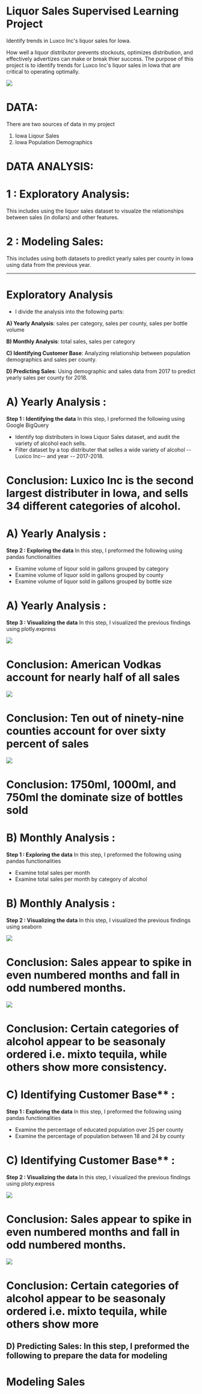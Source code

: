 # Liquor Sales Supervised Learning Project

Identify trends in Luxco Inc's liquor sales for Iowa. 

How well a liquor distributor prevents stockouts, optimizes distribution, and effectively advertizes can make or break thier success. The purpose of this project is to identify trends for Luxco Inc's liquor sales in Iowa that are critical to operating optimally. 
 
<img src="https://github.com/hobediente/Liquor_Sales_Supervised_Learning_Project/blob/master/LuxcoLogo-ad-1020x372.png"></img>

# DATA:

There are two sources of data in my project
1) Iowa Liqour Sales
2) Iowa Population Demographics

# DATA ANALYSIS:

# 1 : Exploratory Analysis:
This includes using the liquor sales dataset to visualze the relationships between sales (in dollars) and other features.

# 2 : Modeling Sales:
This includes using both datasets to predict yearly sales per county in Iowa using data from the previous year.


-----------------------------------------------------------------------------------------------------------

# Exploratory Analysis
- I divide the analysis into the following parts:

**A) Yearly Analysis**: sales per category, sales per county, sales per bottle volume

**B) Monthly Analysis**: total sales, sales per category

**C) Identifying Customer Base**: Analyzing relationship between population demographics and sales per county. 

**D) Predicting Sales**: Using demographic and sales data from 2017 to predict yearly sales per county for 2018.

# A) Yearly Analysis :
**Step 1 : Identifying the data**
In this step, I preformed the following using Google BigQuery
- Identify top distributers in Iowa Liquor Sales dataset, and audit the variety of alcohol each sells. 
- Filter dataset by a top distributer that selles a wide variety of alcohol -- Luxico Inc-- and year -- 2017-2018.

# Conclusion: Luxico Inc is the second largest distributer in Iowa, and sells 34 different categories of alcohol. 

# A) Yearly Analysis :
**Step 2 : Exploring the data**
In this step, I preformed the following using pandas functionalities
- Examine volume of liqour sold in gallons grouped by category
- Examine volume of liquor sold in gallons grouped by county
- Examine volume of liquor sold in gallons grouped by bottle size 

# A) Yearly Analysis :
**Step 3 : Visualizing the data**
In this step, I visualized the previous findings using plotly.express 

<img src="https://github.com/hobediente/.png"></img>

# Conclusion: American Vodkas account for nearly half of all sales

<img src="https://github.com/hobediente/Liquor_Sales_Supervised_Learning_Project/blob/master/Gallons_Sold_per_County.png"></img>

# Conclusion: Ten out of ninety-nine counties account for over sixty percent of sales

<img src="https://github.com/hobediente/.png"></img>

# Conclusion: 1750ml, 1000ml, and 750ml the dominate size of bottles sold

# B) Monthly Analysis :
**Step 1 : Exploring the data**
In this step, I preformed the following using pandas functionalities
- Examine total sales per month
- Examine total sales per month by category of alcohol 


# B) Monthly Analysis :
**Step 2 : Visualizing the data**
In this step, I visualized the previous findings using seaborn

<img src="https://github.com/hobediente/Liquor_Sales_Supervised_Learning_Project/blob/master/Sales%20Over%20Time.png"></img>

# Conclusion: Sales appear to spike in even numbered months and fall in odd numbered months.

<img src="https://github.com/hobediente/.png"></img>

# Conclusion: Certain categories of alcohol appear to be seasonaly ordered i.e. mixto tequila, while others show more consistency. 

# C) Identifying Customer Base** :
**Step 1 : Exploring the data**
In this step, I preformed the following using pandas functionalities
- Examine the percentage of educated population over 25 per county
- Examine the percentage of population between 18 and 24 by county

# C) Identifying Customer Base** :
**Step 2 : Visualizing the data**
In this step, I visualized the previous findings using ploty.express

<img src="https://github.com/hobediente/.png"></img>

# Conclusion: Sales appear to spike in even numbered months and fall in odd numbered months.

<img src="https://github.com/hobediente/.png"></img>

# Conclusion: Certain categories of alcohol appear to be seasonaly ordered i.e. mixto tequila, while others show more 

**D) Predicting Sales**:
In this step, I preformed the following to prepare the data for modeling 
- 

# Modeling Sales
